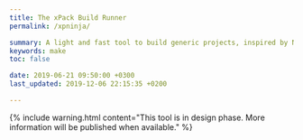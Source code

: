 ```yaml
---
title: The xPack Build Runner
permalink: /xpninja/

summary: A light and fast tool to build generic projects, inspired by Ninja Build but with the configuration files in JSON (in design phase).
keywords: make
toc: false

date: 2019-06-21 09:50:00 +0300
last_updated: 2019-12-06 22:15:35 +0200

---
```


{% include warning.html content="This tool is in design phase. More
information will be published when available." %}

